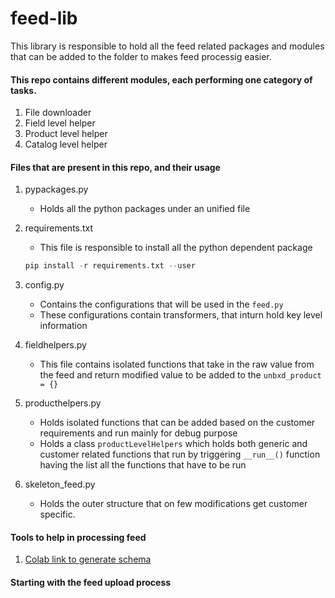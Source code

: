 # feed-lib

This library is responsible to hold all the feed related packages and modules that can be added to the folder to makes feed processig easier.

#### This repo contains different modules, each performing one category of tasks.

1. File downloader
2. Field level helper
3. Product level helper
4. Catalog level helper

#### Files that are present in this repo, and their usage

1. pypackages.py
    - Holds all the python packages under an unified file
	
2. requirements.txt
    - This file is responsible to install all the python dependent package
    ```python
	pip install -r requirements.txt --user
	```

3. config.py
	- Contains the configurations that will be used in the `feed.py`
	- These configurations contain transformers, that inturn hold key level information 

4. fieldhelpers.py
	- This file contains isolated functions that take in the raw value from the feed and return modified value to be added to the `unbxd_product = {}`
	
5. producthelpers.py
	- Holds isolated functions that can be added based on the customer requirements and run mainly for debug purpose
	- Holds a class `productLevelHelpers` which holds both generic and customer related functions that run by triggering `__run__()` function having the list all the functions that have to be run

6. skeleton_feed.py
    - Holds the outer structure that on few modifications get customer specific.
    
#### Tools to help in processing feed

1. [Colab link to generate schema](https://colab.research.google.com/drive/1jOKVgkZgR8KnL7-pyF2QoOO34VNp7Z3e)

#### Starting with the feed upload process

